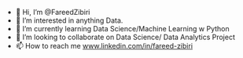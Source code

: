 - 👋 Hi, I’m @FareedZibiri
- 👀 I’m interested in anything Data.
- 🌱 I’m currently learning Data Science/Machine Learning w Python
- 💞️ I’m looking to collaborate on Data Science/ Data Analytics Project
- 📫 How to reach me www.linkedin.com/in/fareed-zibiri

<!---
FareedZibiri/FareedZibiri is a ✨ special ✨ repository because its `README.md` (this file) appears on your GitHub profile.
You can click the Preview link to take a look at your changes.
--->
